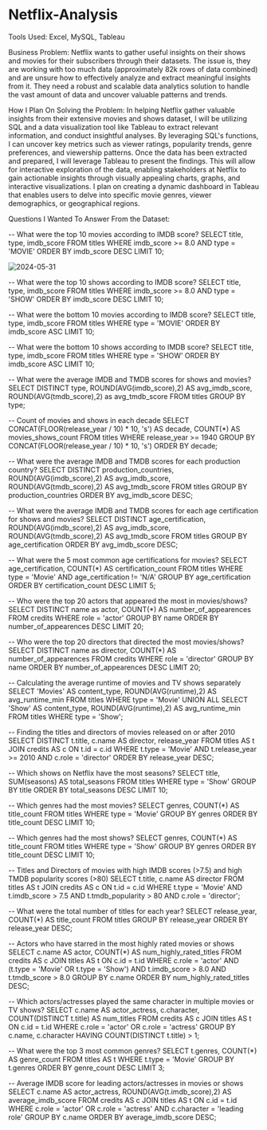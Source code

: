 # Netflix-Analysis
Tools Used: Excel, MySQL, Tableau

Business Problem: Netflix wants to gather useful insights on their shows and movies for their subscribers through their datasets. The issue is, they are working with too much data (approximately 82k rows of data combined) and are unsure how to effectively analyze and extract meaningful insights from it. They need a robust and scalable data analytics solution to handle the vast amount of data and uncover valuable patterns and trends.

How I Plan On Solving the Problem: In helping Netflix gather valuable insights from their extensive movies and shows dataset, I will be utilizing SQL and a data visualization tool like Tableau to extract relevant information, and conduct insightful analyses. By leveraging SQL's functions, I can uncover key metrics such as viewer ratings, popularity trends, genre preferences, and viewership patterns. Once the data has been extracted and prepared, I will leverage Tableau to present the findings. This will allow for interactive exploration of the data, enabling stakeholders at Netflix to gain actionable insights through visually appealing charts, graphs, and interactive visualizations. I plan on creating a dynamic dashboard in Tableau that enables users to delve into specific movie genres, viewer demographics, or geographical regions.

Questions I Wanted To Answer From the Dataset:

-- What were the top 10 movies according to IMDB score?
SELECT title, 
type, 
imdb_score
FROM titles
WHERE imdb_score >= 8.0
AND type = 'MOVIE'
ORDER BY imdb_score DESC
LIMIT 10;

![2024-05-31](https://github.com/Hrisha18/Netflix-Analysis/assets/171027596/63b735e9-fc35-46e5-9ba2-07a34c3c5a31)

-- What were the top 10 shows according to IMDB score? 
SELECT title, 
type, 
imdb_score
FROM titles
WHERE imdb_score >= 8.0
AND type = 'SHOW'
ORDER BY imdb_score DESC
LIMIT 10;


-- What were the bottom 10 movies according to IMDB score? 
SELECT title, 
type, 
imdb_score
FROM titles
WHERE type = 'MOVIE'
ORDER BY imdb_score ASC
LIMIT 10;


-- What were the bottom 10 shows according to IMDB score? 
SELECT title, 
type, 
imdb_score
FROM titles
WHERE type = 'SHOW'
ORDER BY imdb_score ASC
LIMIT 10;


-- What were the average IMDB and TMDB scores for shows and movies? 
SELECT DISTINCT type, 
ROUND(AVG(imdb_score),2) AS avg_imdb_score,
ROUND(AVG(tmdb_score),2) as avg_tmdb_score
FROM titles
GROUP BY type; 


-- Count of movies and shows in each decade
SELECT CONCAT(FLOOR(release_year / 10) * 10, 's') AS decade,
	COUNT(*) AS movies_shows_count
FROM titles
WHERE release_year >= 1940
GROUP BY CONCAT(FLOOR(release_year / 10) * 10, 's')
ORDER BY decade;


-- What were the average IMDB and TMDB scores for each production country?
SELECT DISTINCT production_countries, 
ROUND(AVG(imdb_score),2) AS avg_imdb_score,
ROUND(AVG(tmdb_score),2) AS avg_tmdb_score
FROM titles
GROUP BY production_countries
ORDER BY avg_imdb_score DESC;


-- What were the average IMDB and TMDB scores for each age certification for shows and movies?
SELECT DISTINCT age_certification, 
ROUND(AVG(imdb_score),2) AS avg_imdb_score,
ROUND(AVG(tmdb_score),2) AS avg_tmdb_score
FROM titles
GROUP BY age_certification
ORDER BY avg_imdb_score DESC;


-- What were the 5 most common age certifications for movies?
SELECT age_certification, 
COUNT(*) AS certification_count
FROM titles
WHERE type = 'Movie' 
AND age_certification != 'N/A'
GROUP BY age_certification
ORDER BY certification_count DESC
LIMIT 5;


-- Who were the top 20 actors that appeared the most in movies/shows? 
SELECT DISTINCT name as actor, 
COUNT(*) AS number_of_appearences 
FROM credits
WHERE role = 'actor'
GROUP BY name
ORDER BY number_of_appearences DESC
LIMIT 20;


-- Who were the top 20 directors that directed the most movies/shows? 
SELECT DISTINCT name as director, 
COUNT(*) AS number_of_appearences 
FROM credits
WHERE role = 'director'
GROUP BY name
ORDER BY number_of_appearences DESC
LIMIT 20;


-- Calculating the average runtime of movies and TV shows separately
SELECT 
'Movies' AS content_type,
ROUND(AVG(runtime),2) AS avg_runtime_min
FROM titles
WHERE type = 'Movie'
UNION ALL
SELECT 
'Show' AS content_type,
ROUND(AVG(runtime),2) AS avg_runtime_min
FROM titles
WHERE type = 'Show';


-- Finding the titles and  directors of movies released on or after 2010
SELECT DISTINCT t.title, c.name AS director, 
release_year
FROM titles AS t
JOIN credits AS c 
ON t.id = c.id
WHERE t.type = 'Movie' 
AND t.release_year >= 2010 
AND c.role = 'director'
ORDER BY release_year DESC;


-- Which shows on Netflix have the most seasons?
SELECT title, 
SUM(seasons) AS total_seasons
FROM titles 
WHERE type = 'Show'
GROUP BY title
ORDER BY total_seasons DESC
LIMIT 10;


-- Which genres had the most movies? 
SELECT genres, 
COUNT(*) AS title_count
FROM titles 
WHERE type = 'Movie'
GROUP BY genres
ORDER BY title_count DESC
LIMIT 10;


-- Which genres had the most shows? 
SELECT genres, 
COUNT(*) AS title_count
FROM titles 
WHERE type = 'Show'
GROUP BY genres
ORDER BY title_count DESC
LIMIT 10;


-- Titles and Directors of movies with high IMDB scores (>7.5) and high TMDB popularity scores (>80) 
SELECT t.title, 
c.name AS director
FROM titles AS t
JOIN credits AS c 
ON t.id = c.id
WHERE t.type = 'Movie' 
AND t.imdb_score > 7.5 
AND t.tmdb_popularity > 80 
AND c.role = 'director';


-- What were the total number of titles for each year? 
SELECT release_year, 
COUNT(*) AS title_count
FROM titles 
GROUP BY release_year
ORDER BY release_year DESC;


-- Actors who have starred in the most highly rated movies or shows
SELECT c.name AS actor, 
COUNT(*) AS num_highly_rated_titles
FROM credits AS c
JOIN titles AS t 
ON c.id = t.id
WHERE c.role = 'actor'
AND (t.type = 'Movie' OR t.type = 'Show')
AND t.imdb_score > 8.0
AND t.tmdb_score > 8.0
GROUP BY c.name
ORDER BY num_highly_rated_titles DESC;


-- Which actors/actresses played the same character in multiple movies or TV shows? 
SELECT c.name AS actor_actress, 
c.character, 
COUNT(DISTINCT t.title) AS num_titles
FROM credits AS c
JOIN titles AS t 
ON c.id = t.id
WHERE c.role = 'actor' OR c.role = 'actress'
GROUP BY c.name, c.character
HAVING COUNT(DISTINCT t.title) > 1;


-- What were the top 3 most common genres?
SELECT t.genres, 
COUNT(*) AS genre_count
FROM titles AS t
WHERE t.type = 'Movie'
GROUP BY t.genres
ORDER BY genre_count DESC
LIMIT 3;


-- Average IMDB score for leading actors/actresses in movies or shows 
SELECT c.name AS actor_actress, 
ROUND(AVG(t.imdb_score),2) AS average_imdb_score
FROM credits AS c
JOIN titles AS t 
ON c.id = t.id
WHERE c.role = 'actor' OR c.role = 'actress'
AND c.character = 'leading role'
GROUP BY c.name
ORDER BY average_imdb_score DESC;


